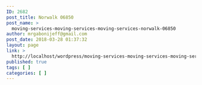 ```yaml
---
ID: 2682
post_title: Norwalk 06850
post_name: >
  moving-services-moving-services-moving-services-norwalk-06850
author: mrgabonijeff@gmail.com
post_date: 2018-03-28 01:37:32
layout: page
link: >
  http://localhost/wordpress/moving-services-moving-services-moving-services-norwalk-06850/
published: true
tags: [ ]
categories: [ ]
---
```

